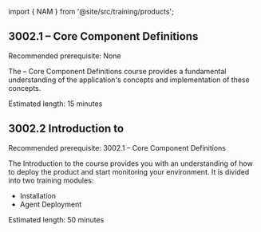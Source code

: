 import { NAM } from '@site/src/training/products';

## 3002.1 <NAM /> – Core Component Definitions

Recommended prerequisite: None

The <NAM /> – Core Component Definitions course provides a fundamental understanding of the application's concepts and implementation of these concepts.

Estimated length: 15 minutes


## 3002.2 Introduction to <NAM />

Recommended prerequisite: 3002.1 <NAM /> – Core Component Definitions

The Introduction to the <NAM /> course provides you with an understanding of how to deploy the product and start monitoring your environment. It is divided into two training modules:

* Installation
* Agent Deployment

Estimated length: 50 minutes
